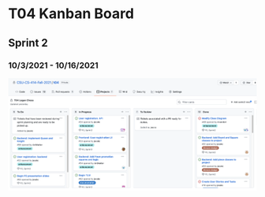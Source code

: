 # T04 Kanban Board
## Sprint 2
### 10/3/2021 - 10/16/2021
![Alt text](/images/sprint2_kanban.png "10-16_Kanban")

